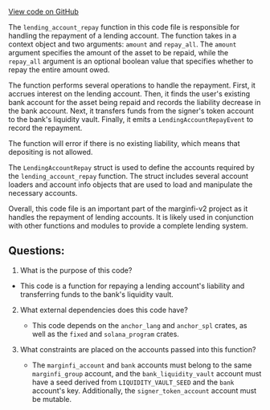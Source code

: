 [View code on GitHub](https://github.com/mrgnlabs/marginfi-v2/src/instructions/marginfi_account/repay.rs)

The `lending_account_repay` function in this code file is responsible for handling the repayment of a lending account. The function takes in a context object and two arguments: `amount` and `repay_all`. The `amount` argument specifies the amount of the asset to be repaid, while the `repay_all` argument is an optional boolean value that specifies whether to repay the entire amount owed.

The function performs several operations to handle the repayment. First, it accrues interest on the lending account. Then, it finds the user's existing bank account for the asset being repaid and records the liability decrease in the bank account. Next, it transfers funds from the signer's token account to the bank's liquidity vault. Finally, it emits a `LendingAccountRepayEvent` to record the repayment.

The function will error if there is no existing liability, which means that depositing is not allowed.

The `LendingAccountRepay` struct is used to define the accounts required by the `lending_account_repay` function. The struct includes several account loaders and account info objects that are used to load and manipulate the necessary accounts.

Overall, this code file is an important part of the marginfi-v2 project as it handles the repayment of lending accounts. It is likely used in conjunction with other functions and modules to provide a complete lending system.
## Questions: 
 1. What is the purpose of this code?
   - This code is a function for repaying a lending account's liability and transferring funds to the bank's liquidity vault.

2. What external dependencies does this code have?
   - This code depends on the `anchor_lang` and `anchor_spl` crates, as well as the `fixed` and `solana_program` crates.

3. What constraints are placed on the accounts passed into this function?
   - The `marginfi_account` and `bank` accounts must belong to the same `marginfi_group` account, and the `bank_liquidity_vault` account must have a seed derived from `LIQUIDITY_VAULT_SEED` and the `bank` account's key. Additionally, the `signer_token_account` account must be mutable.